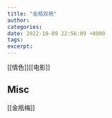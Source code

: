 ```yaml
---
title: "金瓶双艳"
author: 
categories: 
date: 2022-10-09 22:56:09 +0800
tags: 
excerpt: 
---
```


[[情色]][[电影]]



## Misc

[[金瓶梅]]


